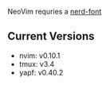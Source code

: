 NeoVim requries a [nerd-font](https://github.com/ryanoasis/nerd-fonts/tree/master/patched-fonts/Hack/Regular)

## Current Versions
+ nvim: v0.10.1
+ tmux: v3.4
+ yapf: v0.40.2
